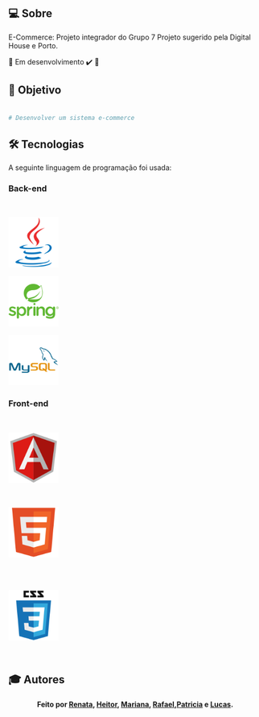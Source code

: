 # 
## 💻 Sobre
E-Commerce: Projeto integrador do Grupo 7
Projeto sugerido pela Digital House e Porto.

🚧 Em desenvolvimento ✔️ 🚧


## 🎯 Objetivo

```bash
  
# Desenvolver um sistema e-commerce


```

## 🛠 Tecnologias

A seguinte linguagem de programação foi usada:

### **Back-end**
<br>
<p align="left">
    <img src="https://raw.githubusercontent.com/devicons/devicon/master/icons/java/java-original.svg" alt="Java" width="100" height="100"/>
</p>
<p align="left">
    <img src="https://github.com/devicons/devicon/blob/master/icons/spring/spring-original-wordmark.svg" alt="Spring" width="100" height="100"/>
</p>
<p align="left">
    <img src="https://github.com/devicons/devicon/blob/master/icons/mysql/mysql-original-wordmark.svg" alt="MySQL" width="100" height="100"/>
</p>

### **Front-end**
<br>
<p align="left">
    <img src="https://github.com/devicons/devicon/blob/master/icons/angularjs/angularjs-original.svg" alt="Angular" width="100" height="100"/>
</p>
<br>
<p align="left">
    <img src="https://github.com/devicons/devicon/blob/master/icons/html5/html5-original.svg" alt="HTML" width="100" height="100"/>
</p>
<br>
<br>
<p align="left">
    <img src="https://github.com/devicons/devicon/blob/master/icons/css3/css3-original-wordmark.svg" alt="CSS3" width="100" height="100"/>
</p>
<br>

## :mortar_board: Autores

<h4 align="center">
   Feito por <a href="https://www.linkedin.com/in/renata-castrorp/" target="_blank">Renata</a>, <a href="https://www.linkedin.com/in/ssgheitor/">Heitor</a>, <a href="https://www.linkedin.com/in/mariana-roncaratti-84860b180/">Mariana</a>, <a href="" target="_blank">Rafael</a>,<a href="https://www.linkedin.com/in/patriciarogai/">Patricia</a> e <a href="https://www.linkedin.com/in/lucas-soares-515477121/">Lucas</a>. 
</h4>
